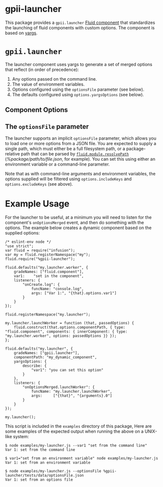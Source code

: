 # gpii-launcher

This package provides a `gpii.launcher` [Fluid component](http://docs.fluidproject.org/infusion/development/UnderstandingInfusionComponents.html)
that standardizes the launching of fluid components with custom options.  The component is based on [yargs](http://yargs.js.org/).

# `gpii.launcher`

The launcher component uses yargs to generate a set of merged options that reflect (in order of precedence):

1. Any options passed on the command line.
2. The value of environment variables.
3. Options configured using the `optionsFile` parameter (see below).
4. The defaults configured using `options.yargsOptions` (see below).

## Component Options

## The `optionsFile` parameter

The launcher supports an implicit `optionsFile` parameter, which allows you to load one or more options from a JSON
file.  You are expected to supply a single path, which must either be a full filesystem path, or a package-relative path
that can be parsed by [`fluid.module.resolvePath`](http://docs.fluidproject.org/infusion/development/NodeAPI.html#fluid-module-resolvepath-path-)
(_%package/path/to/file.json_, for example).  You can set this using either an environment variable or a command-line
parameter.

Note that as with command-line arguments and environment variables, the options supplied will be filtered using
`options.includeKeys` and `options.excludeKeys` (see above).

# Example Usage

For the launcher to be useful, at a minimum you will need to listen for the component's `onOptionsMerged` event, and
then do something with the options.  The example below creates a dynamic component based on the supplied options:

```
/* eslint-env node */
"use strict";
var fluid = require("infusion");
var my = fluid.registerNamespace("my");
fluid.require("%gpii-launcher");

fluid.defaults("my.launcher.worker", {
    gradeNames: ["fluid.component"],
    var1:    "set in the component",
    listeners: {
        "onCreate.log": {
            funcName: "console.log",
            args: ["Var 1:", "{that}.options.var1"]
        }
    }
});

fluid.registerNamespace("my.launcher");

my.launcher.launchWorker = function (that, passedOptions) {
    fluid.construct(that.options.componentPath, { type: "fluid.component", components: { innerComponent: { type: "my.launcher.worker", options: passedOptions }} });
};

fluid.defaults("my.launcher", {
    gradeNames: ["gpii.launcher"],
    componentPath: "my_dynamic_component",
    yargsOptions: {
        describe: {
            "var1": "you can set this option"
        }
    },
    listeners: {
        "onOptionsMerged.launchWorker": {
            funcName: "my.launcher.launchWorker",
            args:     ["{that}", "{arguments}.0"]
        }
    }
});

my.launcher();
```

This script is included in the `examples` directory of this package, Here are some examples of the expected output when running the above on a UNIX-like system:

```
$ node examples/my-launcher.js --var1 "set from the command line"
Var 1: set from the command line

$ var1="set from an environment variable" node examples/my-launcher.js
Var 1: set from an environment variable

$ node examples/my-launcher.js --optionsFile %gpii-launcher/tests/data/optionsFile.json
Var 1: set from an options file

```